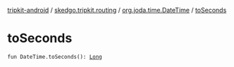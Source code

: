[tripkit-android](../../index.md) / [skedgo.tripkit.routing](../index.md) / [org.joda.time.DateTime](index.md) / [toSeconds](./to-seconds.md)

# toSeconds

`fun DateTime.toSeconds(): `[`Long`](https://kotlinlang.org/api/latest/jvm/stdlib/kotlin/-long/index.html)